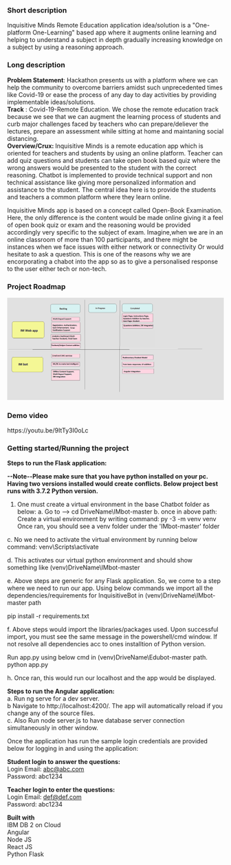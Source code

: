<h3>Short description</h3>
Inquisitive Minds Remote Education application idea/solution is a "One-platform One-Learning" based app where it augments online learning and helping to understand a subject in depth gradually increasing knowledge on a subject by using a reasoning approach. 
 

<h3>Long description</h3>
<b>Problem Statement</b>:
 Hackathon presents us with a platform where we can help the community to overcome barriers amidst such unprecedented times like Covid-19 or ease the process of any day to day activities by providing implementable ideas/solutions.
<br>
<b>Track</b> : Covid-19-Remote Education. 
We chose the remote education track because we see that we can augment the learning process of students and curb major challenges faced by teachers who can prepare/deliever the   lectures, prepare an assessment while sitting at home and maintaning social distancing.
<br>
<b>Overview/Crux: </b>Inquisitive Minds is a remote education app which is oriented for teachers and students by using an online platform.
Teacher can add quiz questions and students can take open book based quiz where the wrong answers would be presented to the student with the correct reasoning.
Chatbot is implemented to provide technical support and non technical assistance like giving more personalized information and assistance to the student. 
The central idea here is to provide the students and teachers a common platform where they learn online.
  
Inquisitive Minds app is based on a concept called Open-Book Examination. Here, the only difference is the content would be made online giving it a feel of open book quiz or exam and the reasoning would be provided accordingly very specific to the subject of exam.
Imagine,when we are in an online classroom of more than 100 participants, and there might be instances when we face issues with either network or connectivity Or would hesitate to ask a question. This is one of the reasons why we are encorporating a chabot into the app so as to give a personalised response to the user either tech or non-tech.

<h3>Project Roadmap</h3>

![Inquisitive Minds Roadmap](https://github.com/MadhuraMary/InquisitiveMinds/blob/master/RoadMap-IM.png)

<h3>Demo video</h3>
https://youtu.be/9ItTy3I0oLc <br/>


<h3>Getting started/Running the project</h3>

<b>Steps to run the Flask application:</b>

<b>--Note--Please make sure that you have python installed on your pc. Having two versions installed would create conflicts. Below project best runs with 3.7.2 Python version.</b>

1. One must create a virtual environment in the base Chatbot folder as below:
a. Go to --> cd DriveName\IMbot-master
b. once in above path: Create a virtual environment by writing command: py -3 -m venv venv
Once ran, you should see a venv folder under the 'IMbot-master' folder

c. No we need to activate the virtual environment by running below command:
venv\Scripts\activate

d. This activates our virtual python environment and should show something like
(venv)DriveName\IMbot-master

e. Above steps are generic for any Flask application. So, we come to a step where we need to run our app. Using below commands we import all the dependencies/requirements for InquisitiveBot in (venv)DriveName\IMbot-master path

pip install -r requirements.txt

   
f. Above steps would import the libraries/packages used. Upon successful import, you must see the same message in the powershell/cmd window. If not resolve all dependencies acc to ones installtion of Python version.

Run app.py using below cmd in (venv)DriveName\Edubot-master path.
python app.py

h. Once ran, this would run our localhost and the app would be displayed.


<b>Steps to run the Angular application:</b><br>
a. Run ng serve for a dev server.<br>
b  Navigate to http://localhost:4200/. The app will automatically reload if you change any of the source files.<br>
c. Also Run node server.js to have database server connection simultaneously in other window.<br>

Once the application has run the sample login credentials are provided below for logging in and using the application:
<br>
 
 <b>Student login to answer the questions:</b><br>
  Login Email: abc@abc.com<br>
  Password: abc1234<br>
  
  <b>Teacher login to enter the questions:</b><br>
 Login Email: def@def.com<br>
 Password: abc1234<br>



<b>Built with</b><br>
IBM DB 2 on Cloud<br>
Angular<br>
Node JS<br>
React JS<br>
Python Flask<br>


